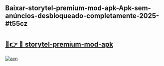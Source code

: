 ## Baixar-storytel-premium-mod-apk-Apk-sem-anúncios-desbloqueado-completamente-2025-#t55cz

# <h2><a href="https://ainizakaria.my?title=storytel-premium-mod-apk&ref=22M">🔗👉 🔴 storytel-premium-mod-apk</a></h2>

[![acn](https://github.com/user-attachments/assets/0f9c940e-d8b0-45ae-aac7-cd30a18b3e1c)](https://ainizakaria.my?title=storytel-premium-mod-apk&ref=22M)

